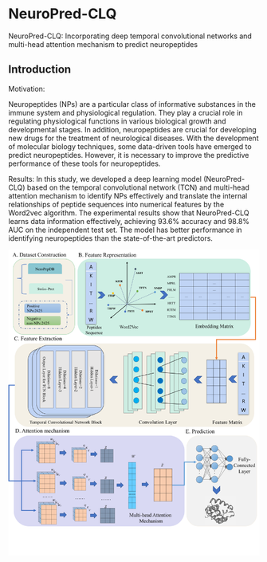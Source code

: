 # NeuroPred-CLQ
NeuroPred-CLQ: Incorporating deep temporal convolutional networks and multi-head attention mechanism to predict neuropeptides

## Introduction
Motivation: 

Neuropeptides (NPs) are a particular class of informative substances in the immune system and physiological regulation. They play a crucial role in regulating physiological functions in various biological growth and developmental stages. In addition, neuropeptides are crucial for developing new drugs for the treatment of neurological diseases. With the development of molecular biology techniques, some data-driven tools have emerged to predict neuropeptides. However, it is necessary to improve the predictive performance of these tools for neuropeptides.

Results:
In this study, we developed a deep learning model (NeuroPred-CLQ) based on the temporal convolutional network (TCN) and multi-head attention mechanism to identify NPs effectively and translate the internal relationships of peptide sequences into numerical features by the Word2vec algorithm. The experimental results show that NeuroPred-CLQ learns data information effectively, achieving 93.6% accuracy and 98.8% AUC on the independent test set. The model has better performance in identifying neuropeptides than the state-of-the-art predictors. 

![draft](./Figure/Figure1.jpg)
